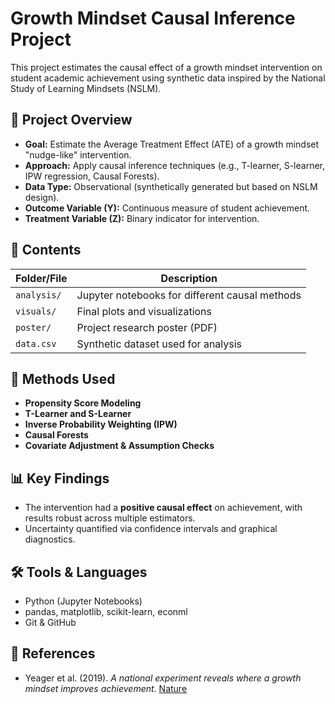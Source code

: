 # Growth Mindset Causal Inference Project

This project estimates the causal effect of a growth mindset intervention on student academic achievement using synthetic data inspired by the National Study of Learning Mindsets (NSLM).

## 🧠 Project Overview

- **Goal:** Estimate the Average Treatment Effect (ATE) of a growth mindset "nudge-like" intervention.
- **Approach:** Apply causal inference techniques (e.g., T-learner, S-learner, IPW regression, Causal Forests).
- **Data Type:** Observational (synthetically generated but based on NSLM design).
- **Outcome Variable (Y):** Continuous measure of student achievement.
- **Treatment Variable (Z):** Binary indicator for intervention.

## 📂 Contents

| Folder/File       | Description                                      |
|-------------------|--------------------------------------------------|
| `analysis/`       | Jupyter notebooks for different causal methods  |
| `visuals/`        | Final plots and visualizations                  |
| `poster/`         | Project research poster (PDF)                   |
| `data.csv`        | Synthetic dataset used for analysis             |

## 🧪 Methods Used

- **Propensity Score Modeling**
- **T-Learner and S-Learner**
- **Inverse Probability Weighting (IPW)**
- **Causal Forests**
- **Covariate Adjustment & Assumption Checks**

## 📊 Key Findings

- The intervention had a **positive causal effect** on achievement, with results robust across multiple estimators.
- Uncertainty quantified via confidence intervals and graphical diagnostics.

## 🛠️ Tools & Languages

- Python (Jupyter Notebooks)
- pandas, matplotlib, scikit-learn, econml
- Git & GitHub

## 🧾 References

- Yeager et al. (2019). *A national experiment reveals where a growth mindset improves achievement*. [Nature](https://doi.org/10.1038/s41586-019-1466-y)
